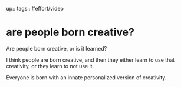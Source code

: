up:: 
tags:: #effort/video 

# are people born creative?


Are people born creative, or is it learned?

I think people are born creative, and then they either learn to use that creativity, or they learn to not use it.

Everyone is born with an innate personalized version of creativity.

